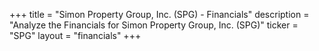+++
title = "Simon Property Group, Inc. (SPG) - Financials"
description = "Analyze the Financials for Simon Property Group, Inc. (SPG)"
ticker = "SPG"
layout = "financials"
+++

